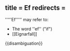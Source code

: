 title = Ef
redirects =
---

'''''Ef''''' may refer to:

* The word ''ef'' ("if")
* [[Eignarfall]]

{{disambiguation}}